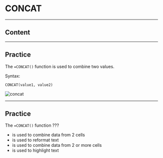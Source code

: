 ﻿---
author: Stefan-Stojanovic

aspects:
  - workout

type: normal

category: how to


---

# CONCAT

---
## Content

---
## Practice

The `=CONCAT()` function is used to combine two values. 

Syntax:
```spreadsheet
CONCAT(value1, value2)
```

![concat](https://img.enkipro.com/1d91da3da01b6bb3d9aff5f73af6d1fe.png)

---
## Practice

The `=CONCAT()` function ???

- is used to combine data from 2 cells
- is used to reformat text
- is used to combine data from 2 or more cells
- is used to highlight text